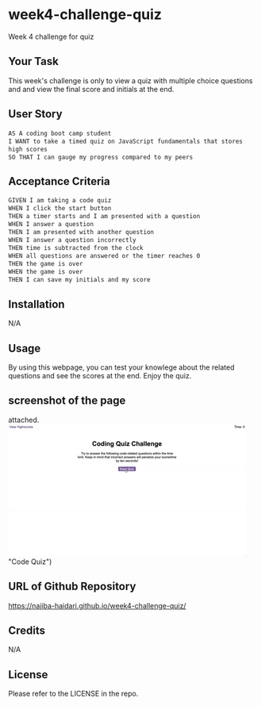 # week4-challenge-quiz
Week 4 challenge for quiz

## Your Task

This week's challenge is only to view a quiz with multiple choice questions and and view the final score and initials at the end.

## User Story

```
AS A coding boot camp student
I WANT to take a timed quiz on JavaScript fundamentals that stores high scores
SO THAT I can gauge my progress compared to my peers
```

## Acceptance Criteria

```
GIVEN I am taking a code quiz
WHEN I click the start button
THEN a timer starts and I am presented with a question
WHEN I answer a question
THEN I am presented with another question
WHEN I answer a question incorrectly
THEN time is subtracted from the clock
WHEN all questions are answered or the timer reaches 0
THEN the game is over
WHEN the game is over
THEN I can save my initials and my score
```

## Installation

N/A

## Usage

By using this webpage, you can test your knowlege about the related questions and see the scores at the end. Enjoy the quiz.

## screenshot of the page

attached. 
![code quiz](./Assets/04-web-apis-homework-demo.gif) "Code Quiz")

## URL of Github Repository
https://najiba-haidari.github.io/week4-challenge-quiz/ 


## Credits

N/A

## License

Please refer to the LICENSE in the repo.